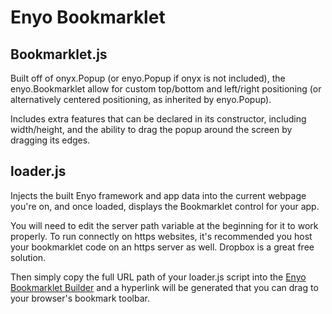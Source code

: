 Enyo Bookmarklet
================

Bookmarklet.js
--------
Built off of onyx.Popup (or enyo.Popup if onyx is not included), the enyo.Bookmarklet allow for custom top/bottom and left/right positioning (or alternatively centered positioning, as inherited by enyo.Popup).

Includes extra features that can be declared in its constructor, including width/height, and the ability to drag the popup around the screen by dragging its edges.

loader.js
--------
Injects the built Enyo framework and app data into the current webpage you're on, and once loaded, displays the Bookmarklet control for your app.

You will need to edit the server path variable at the beginning for it to work properly. To run connectly on https websites, it's recommended you host your bookmarklet code on an https server as well. Dropbox is a great free solution.

Then simply copy the full URL path of your loader.js script into the [Enyo Bookmarklet Builder](http://jaycanuck.github.com/enyo-bookmarklet/) and a hyperlink will be generated that you can drag to your browser's bookmark toolbar.


